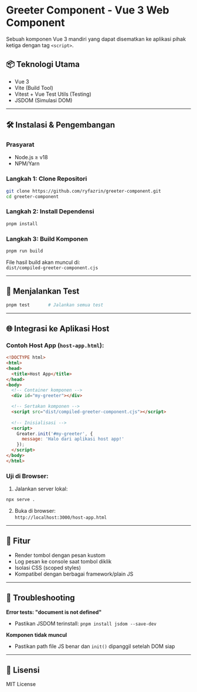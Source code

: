 # Greeter Component - Vue 3 Web Component

Sebuah komponen Vue 3 mandiri yang dapat disematkan ke aplikasi pihak ketiga dengan tag `<script>`.

## 📦 Teknologi Utama
- Vue 3
- Vite (Build Tool)
- Vitest + Vue Test Utils (Testing)
- JSDOM (Simulasi DOM)

---

## 🛠️ Instalasi & Pengembangan

### Prasyarat
- Node.js ≥ v18
- NPM/Yarn

### Langkah 1: Clone Repositori
```bash
git clone https://github.com/ryfazrin/greeter-component.git
cd greeter-component
```

### Langkah 2: Install Dependensi
```bash
pnpm install
```

### Langkah 3: Build Komponen
```bash
pnpm run build
```
File hasil build akan muncul di:  
`dist/compiled-greeter-component.cjs`

---

## 🧪 Menjalankan Test
```bash
pnpm test       # Jalankan semua test
```

---

## 🌐 Integrasi ke Aplikasi Host

### Contoh Host App (`host-app.html`):
```html
<!DOCTYPE html>
<html>
<head>
  <title>Host App</title>
</head>
<body>
  <!-- Container komponen -->
  <div id="my-greeter"></div>

  <!-- Sertakan komponen -->
  <script src="dist/compiled-greeter-component.cjs"></script>
  
  <!-- Inisialisasi -->
  <script>
    Greater.init('#my-greeter', {
      message: 'Halo dari aplikasi host app!'
    });
  </script>
</body>
</html>
```

### Uji di Browser:
1. Jalankan server lokal:
```bash
npx serve .
```
2. Buka di browser:  
`http://localhost:3000/host-app.html`

---

## 🚀 Fitur
- Render tombol dengan pesan kustom
- Log pesan ke console saat tombol diklik
- Isolasi CSS (scoped styles)
- Kompatibel dengan berbagai framework/plain JS

---

## 🚨 Troubleshooting
**Error tests: "document is not defined"**  
- Pastikan JSDOM terinstall: `pnpm install jsdom --save-dev`

**Komponen tidak muncul**  
- Pastikan path file JS benar dan `init()` dipanggil setelah DOM siap

---

## 📜 Lisensi

MIT License